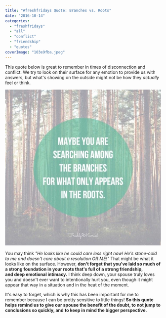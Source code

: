 ```yaml
---
title: "#freshfridays Quote: Branches vs. Roots"
date: "2016-10-14"
categories: 
  - "freshfridays"
  - "all"
  - "conflict"
  - "friendship"
  - "quotes"
coverImage: "103e9fba.jpeg"
---
```


This quote below is great to remember in times of disconnection and conflict. We try to look on their surface for any emotion to provide us with answers, but what's showing on the outside might not be how they _actually_ feel or think.

![branches, roots, searching among the branches, searching among the roots, searching among the branches quote, searching among the roots quote, marriage quotes, marriage reminders, marriage help, my mistakes in marriage, marriage advice, marriage inspiration, anonymous quotes, ](/images/IMG_0340.jpg)

You may think _"He looks like he could care less right now! He's stone-cold to me and doesn't care about a resolution OR ME!"_ That might be what it looks like on the surface. However, **don't forget that you've laid so much of a strong foundation in your roots that's full of a strong friendship, and deep emotional intimacy.** I think deep down, your spouse truly loves you and doesn't ever want to intentionally hurt you, even though it might appear that way in a situation and in the heat of the moment.

It's easy to forget, which is why this has been important for me to remember because I can be pretty sensitive to little things! **So this quote helps remind us to give our spouse the benefit of the doubt, to not jump to conclusions so quickly, and** **to keep in mind the bigger perspective.**
